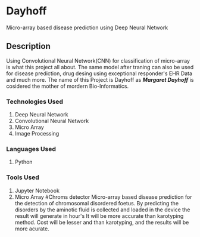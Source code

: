 # Dayhoff
Micro-array based disease prediction using Deep Neural Network

## Description
Using Convolutional Neural Network(CNN) for classification of micro-array is what this project all about. The same model after traning can also be used for disease prediction, drug desing using exceptional responder's EHR Data and much more. The name of this Project is Dayhoff as ***Margaret Dayhoff*** is cosidered the mother of mordern Bio-Informatics. 

### Technologies Used
1. Deep Neural Network
2. Convolutional Neural Network
3. Micro Array 
4. Image Processing

### Languages Used
1. Python

### Tools Used
1. Jupyter Notebook
2. Micro Array
#Chroms detector
Micro-array based disease prediction for the detection of chromosomal disordered foetus.
By predicting the disorders by the aminotic fluid is collected and loaded in the device the result will generate in hour's
It will be more accurate than karotyping method.
Cost will be lesser and than karotyping, and the results will be more acurate.
